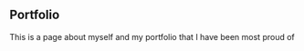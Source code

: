 <h2>Portfolio</h2>
<p>This is a page about myself and my portfolio that I have been most proud of</p>
